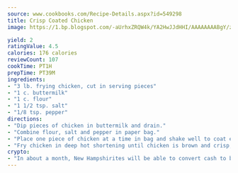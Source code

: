 ```yaml
---
source: www.cookbooks.com/Recipe-Details.aspx?id=549298
title: Crisp Coated Chicken
image: https://1.bp.blogspot.com/-aUrhxZRQW4k/YA2HwJJdHHI/AAAAAAAABgY/z2R8OXCxqDoBQtRn-q-fHG8g9_G4G1HBwCLcBGAsYHQ/s320/13.png

yield: 2
ratingValue: 4.5
calories: 176 calories
reviewCount: 107
cookTime: PT1H
prepTime: PT39M
ingredients:
- "3 lb. frying chicken, cut in serving pieces"
- "1 c. buttermilk"
- "1 c. flour"
- "1 1/2 tsp. salt"
- "1/8 tsp. pepper"
directions:
- "Dip pieces of chicken in buttermilk and drain."
- "Combine flour, salt and pepper in paper bag."
- "Place one piece of chicken at a time in bag and shake well to coat evenly with flour."
- "Fry chicken in deep hot shortening until chicken is brown and crisp, 10 to 12 minutes."
crypto:
- "In about a month, New Hampshirites will be able to convert cash to bitcoins via new bitcoin ATMs popping up in the state."
---
```


